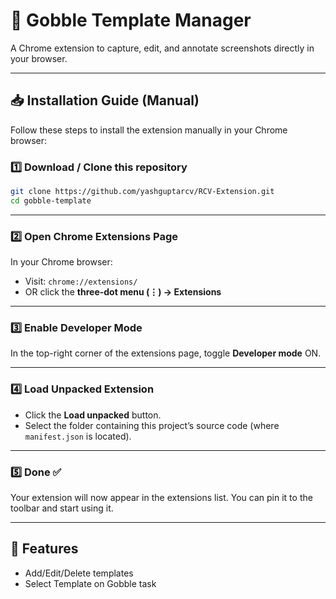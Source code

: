 # 📸 Gobble Template Manager

A Chrome extension to capture, edit, and annotate screenshots directly in your browser.

---

## 📥 Installation Guide (Manual)

Follow these steps to install the extension manually in your Chrome browser:

### 1️⃣ Download / Clone this repository

```bash
git clone https://github.com/yashguptarcv/RCV-Extension.git
cd gobble-template
````

---

### 2️⃣ Open Chrome Extensions Page

In your Chrome browser:

* Visit: `chrome://extensions/`
* OR click the **three-dot menu (⋮) → Extensions**

---

### 3️⃣ Enable Developer Mode

In the top-right corner of the extensions page, toggle **Developer mode** ON.

---

### 4️⃣ Load Unpacked Extension

* Click the **Load unpacked** button.
* Select the folder containing this project’s source code (where `manifest.json` is located).

---

### 5️⃣ Done ✅

Your extension will now appear in the extensions list.
You can pin it to the toolbar and start using it.

---

## 📌 Features

* Add/Edit/Delete templates
* Select Template on Gobble task

